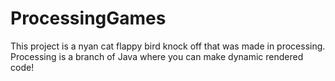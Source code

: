 # ProcessingGames

This project is a nyan cat flappy bird knock off that was made in processing.
Processing is a branch of Java where you can make dynamic rendered code!
